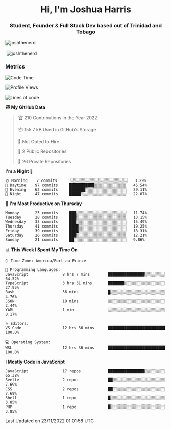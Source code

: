 <h1 align="center">Hi, I'm Joshua Harris</h1>
<h3 align="center">Student, Founder & Full Stack Dev based out of Trinidad and Tobago</h3>

<p align="left"> <img src="https://komarev.com/ghpvc/?username=JoshTheDeveloperr" alt="joshthenerd" /> </p>

<p>&nbsp;<img align="center" src="https://github-readme-stats.vercel.app/api?username=JoshTheDeveloperr&show_icons=true&count_private=true" alt="joshthenerd" /></p>

### Metrics

<!--START_SECTION:waka-->
![Code Time](http://img.shields.io/badge/Code%20Time-31%20hrs%2025%20mins-blue)

![Profile Views](http://img.shields.io/badge/Profile%20Views-0-blue)

![Lines of code](https://img.shields.io/badge/From%20Hello%20World%20I%27ve%20Written--1%20Million%20lines%20of%20code-blue)

**🐱 My GitHub Data** 

> 🏆 210 Contributions in the Year 2022
 > 
> 📦 155.7 kB Used in GitHub's Storage 
 > 
> 🚫 Not Opted to Hire
 > 
> 📜 2 Public Repositories 
 > 
> 🔑 26 Private Repositories  
 > 
**I'm a Night 🦉** 

```text
🌞 Morning    7 commits      ░░░░░░░░░░░░░░░░░░░░░░░░░   3.29% 
🌆 Daytime    97 commits     ███████████░░░░░░░░░░░░░░   45.54% 
🌃 Evening    62 commits     ███████░░░░░░░░░░░░░░░░░░   29.11% 
🌙 Night      47 commits     █████░░░░░░░░░░░░░░░░░░░░   22.07%

```
📅 **I'm Most Productive on Thursday** 

```text
Monday       25 commits     ███░░░░░░░░░░░░░░░░░░░░░░   11.74% 
Tuesday      28 commits     ███░░░░░░░░░░░░░░░░░░░░░░   13.15% 
Wednesday    33 commits     ███░░░░░░░░░░░░░░░░░░░░░░   15.49% 
Thursday     41 commits     ████░░░░░░░░░░░░░░░░░░░░░   19.25% 
Friday       39 commits     ████░░░░░░░░░░░░░░░░░░░░░   18.31% 
Saturday     26 commits     ███░░░░░░░░░░░░░░░░░░░░░░   12.21% 
Sunday       21 commits     ██░░░░░░░░░░░░░░░░░░░░░░░   9.86%

```


📊 **This Week I Spent My Time On** 

```text
⌚︎ Time Zone: America/Port-au-Prince

💬 Programming Languages: 
JavaScript               8 hrs 7 mins        ████████████████░░░░░░░░░   64.52% 
TypeScript               3 hrs 31 mins       ███████░░░░░░░░░░░░░░░░░░   27.95% 
Bash                     36 mins             █░░░░░░░░░░░░░░░░░░░░░░░░   4.76% 
JSON                     18 mins             ░░░░░░░░░░░░░░░░░░░░░░░░░   2.44% 
YAML                     1 min               ░░░░░░░░░░░░░░░░░░░░░░░░░   0.17%

🔥 Editors: 
VS Code                  12 hrs 36 mins      █████████████████████████   100.0%

💻 Operating System: 
WSL                      12 hrs 36 mins      █████████████████████████   100.0%

```

**I Mostly Code in JavaScript** 

```text
JavaScript               17 repos            ████████████████░░░░░░░░░   65.38% 
Svelte                   2 repos             ██░░░░░░░░░░░░░░░░░░░░░░░   7.69% 
CSS                      2 repos             ██░░░░░░░░░░░░░░░░░░░░░░░   7.69% 
Shell                    1 repo              █░░░░░░░░░░░░░░░░░░░░░░░░   3.85% 
PHP                      1 repo              █░░░░░░░░░░░░░░░░░░░░░░░░   3.85%

```



 Last Updated on 23/11/2022 01:01:58 UTC
<!--END_SECTION:waka-->
